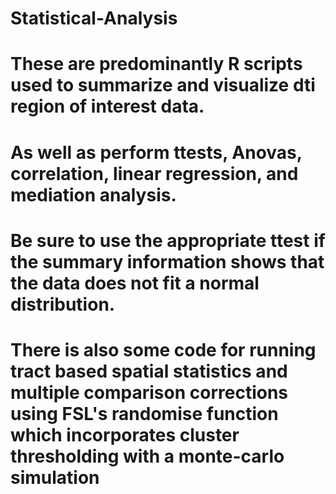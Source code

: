 # Statistical-Analysis
# These are predominantly R scripts used to summarize and visualize dti region of interest data. 
# As well as perform ttests, Anovas, correlation, linear regression, and mediation analysis.
# Be sure to use the appropriate ttest if the summary information shows that the data does not fit a normal distribution. 
# There is also some code for running tract based spatial statistics and multiple comparison corrections using FSL's randomise function which incorporates cluster thresholding with a monte-carlo simulation
